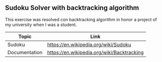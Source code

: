 ## Sudoku Solver with backtracking algorithm

This exercise was resolved con backtracking algorithm in honor a project of my university when I was a student.

| Topic         | Link                                       |
|---------------|--------------------------------------------|
| Sudoku        | https://en.wikipedia.org/wiki/Sudoku       |
| Documentation | https://en.wikipedia.org/wiki/Backtracking |
